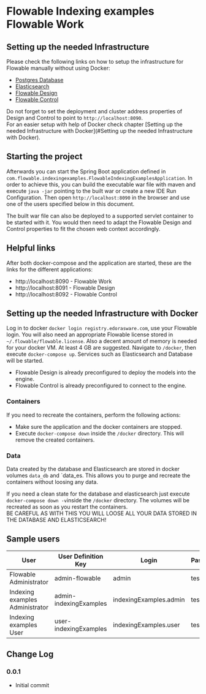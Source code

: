 # Flowable Indexing examples Flowable Work

## Setting up the needed Infrastructure
Please check the following links on how to setup the infrastructure for Flowable manually without
using Docker:

- [Postgres Database](https://docs.flowable.io/work-install/3.1.0/210B-database.html)
- [Elasticsearch](https://docs.flowable.io/work-install/3.1.0/210C-elasticsearch.html)
- [Flowable Design](https://docs.flowable.io/work-install/3.1.0/320-design.html)
- [Flowable Control](https://docs.flowable.io/work-install/3.1.0/321-control.html)

Do not forget to set the deployment and cluster address properties of Design and Control to point to
`http://localhost:8090`.  
For an easier setup with help of Docker check chapter [Setting up the needed Infrastructure with Docker](#Setting up the needed Infrastructure with Docker).

## Starting the project
Afterwards you can start the Spring Boot application defined in `com.flowable.indexingexamples.FlowableIndexingExamplesApplication`. In order to achieve this,
you can build the executable war file with maven and execute `java -jar` pointing to the built war or create a new IDE Run Configuration. 
Then open `http://localhost:8090` in the browser and use one of the users specified below in this document.

The built war file can also be deployed to a supported servlet container to be started with it.
You would then need to adapt the Flowable Design and Control properties to fit the chosen web context accordingly.

## Helpful links
After both docker-compose and the application are started, these are the links for the different applications:

- http://localhost:8090 - Flowable Work
- http://localhost:8091 - Flowable Design
- http://localhost:8092 - Flowable Control

## Setting up the needed Infrastructure with Docker
Log in to docker `docker login registry.edorasware.com`, use your Flowable login.
You will also need an appropriate Flowable license stored in `~/.flowable/flowable.license`.
Also a decent amount of memory is needed for your docker VM. At least 4 GB are suggested.
Navigate to `/docker`, then execute `docker-compose up`. Services such as Elasticsearch and Database will be started.

- Flowable Design is already preconfigured to deploy the models into the engine.
- Flowable Control is already preconfigured to connect to the engine.

### Containers
If you need to recreate the containers, perform the following actions:
- Make sure the application and the docker containers are stopped.
- Execute `docker-compose down` inside the `/docker` directory. This will remove the created containers.

### Data
Data created by the database and Elasticsearch are stored in docker volumes `data_db` and `data_es.
This allows you to purge and recreate the containers without loosing any data.

If you need a clean state for the database and elasticsearch just execute `docker-compose down -v`inside the `/docker` directory.
The volumes will be recreated as soon as you restart the containers.  
BE CAREFUL AS WITH THIS YOU WILL LOOSE ALL YOUR DATA STORED IN THE DATABASE AND ELASTICSEARCH!

## Sample users
| User | User Definition Key | Login | Password |
| -------------| ------------- | ------------- | ------------- |
| Flowable Administrator | admin-flowable | admin | test |
| Indexing examples Administrator | admin-indexingExamples | indexingExamples.admin | test |
| Indexing examples User | user-indexingExamples | indexingExamples.user | test |

## Change Log

### 0.0.1
- Initial commit